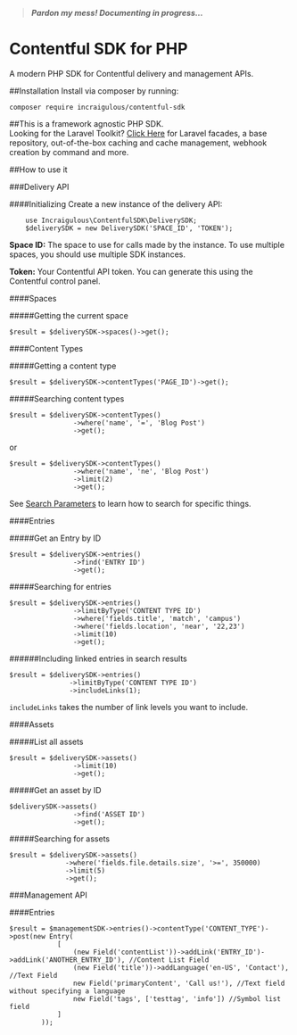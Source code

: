 > ***Pardon my mess! Documenting in progress...***

# Contentful SDK for PHP
A modern PHP SDK for Contentful delivery and management APIs.

##Installation
Install via composer by running: 

`````
composer require incraigulous/contentful-sdk
`````

##This is a framework agnostic PHP SDK.<br />Looking for the Laravel Toolkit?
[Click Here](https://github.com/incraigulous/contentful-laravel) for Laravel facades, a base repository, out-of-the-box caching and cache management, webhook creation by command and more.

##How to use it

###Delivery API

####Initializing
Create a new instance of the delivery API:

`````
    use Incraigulous\ContentfulSDK\DeliverySDK;
    $deliverySDK = new DeliverySDK('SPACE_ID', 'TOKEN');
`````

**Space ID:** The space to use for calls made by the instance. To use multiple spaces, you should use multiple SDK instances.

**Token:** Your Contentful API token. You can generate this using the Contentful control panel.

####Spaces

#####Getting the current space
`````
$result = $deliverySDK->spaces()->get();
`````

####Content Types

#####Getting a content type
`````
$result = $deliverySDK->contentTypes('PAGE_ID')->get();
`````

#####Searching content types
`````
$result = $deliverySDK->contentTypes()
				->where('name', '=', 'Blog Post')
				->get();
`````

or

`````
$result = $deliverySDK->contentTypes()
				->where('name', 'ne', 'Blog Post')
				->limit(2)
				->get();
`````

See [Search Parameters](#search) to learn how to search for specific things.

####Entries

#####Get an Entry by ID
`````
$result = $deliverySDK->entries()
				->find('ENTRY ID')
				->get();
`````

#####Searching for entries
`````
$result = $deliverySDK->entries()
				->limitByType('CONTENT TYPE ID')
				->where('fields.title', 'match', 'campus')
				->where('fields.location', 'near', '22,23')
				->limit(10)
				->get();
`````

######Including linked entries in search results
`````
$result = $deliverySDK->entries()
	           ->limitByType('CONTENT TYPE ID')
	           ->includeLinks(1);
`````
`includeLinks` takes the number of link levels you want to include.

####Assets

#####List all assets
`````
$result = $deliverySDK->assets()
            	->limit(10)
            	->get();
`````

#####Get an asset by ID
`````
$deliverySDK->assets()
            	->find('ASSET ID')
            	->get();
`````

#####Searching for assets
`````
$result = $deliverySDK->assets()
              ->where('fields.file.details.size', '>=', 350000)
              ->limit(5)
              ->get();
`````


###Management API

####Entries
`````
$result = $managementSDK->entries()->contentType('CONTENT_TYPE')->post(new Entry(
            [
                (new Field('contentList'))->addLink('ENTRY_ID')->addLink('ANOTHER_ENTRY_ID'), //Content List Field
                (new Field('title'))->addLanguage('en-US', 'Contact'), //Text Field
                new Field('primaryContent', 'Call us!'), //Text field without specifying a language
                new Field('tags', ['testtag', 'info']) //Symbol list field
            ]
        ));
`````
